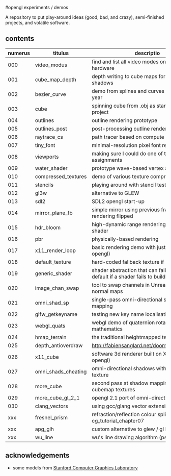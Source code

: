 #opengl experiments / demos

A repository to put play-around ideas (good, bad, and crazy), semi-finished
projects, and volatile software.

## contents

| numerus | titulus             | descriptio                                            | status      |
|---------|---------------------|-------------------------------------------------------|-------------|
| 000     | video_modus         | find and list all video modes on troublesome hardware | working     |
| 001     | cube_map_depth      | depth writing to cube maps for omni-direc. shadows    | abandoned   |
| 002     | bezier_curve        | demo from splines and curves lecture last year        | working     |
| 003     | cube                | spinning cube from .obj as starting point project     | working     |
| 004     | outlines            | outline rendering prototype                           | working |
| 005     | outlines_post       | post-processing outline rendering prototype           | working |
| 006     | raytrace_cs         | path tracer based on compute shaders                  | working     |
| 007     | tiny_font           | minimal-resolution pixel font rendering               | working     |
| 008     | viewports           | making sure I could do one of the assignments         | working     |
| 009     | water_shader        | prototype wave-based vertex animation                 | working |
| 010     | compressed_textures | demo of various texture compression options           | working    |
| 011     | stencils | playing around with stencil tests                                | proposed    |
| 012     | gl3w | alternative to GLEW                                                  | working    |
| 013     | sdl2 | SDL2 opengl start-up                                                 | osx    |
| 014     | mirror_plane_fb | simple mirror using previous frame's rendering flipped    | working    |
| 015     | hdr_bloom | high-dynamic range rendering with bloom shader                  | proposed    |
| 016     | pbr | physically-based rendering                                            | proposed    |
| 017     | x11_render_loop | basic rendering demo with just X11 (not opengl)           | working |
| 018     | default_texture | hard-coded fallback texture if img not found              | working |
| 019     | generic_shader | shader abstraction that can fall back to default if a shader fails to build | working |
| 020     | image_chan_swap | tool to swap channels in Unreal exported normal maps      | working |
| 021     | omni_shad_sp | single-pass omni-directional shadow mapping                  | abandoned |
| 022     | glfw_getkeyname | testing new key name localisation for glfw                | working |
| 023     | webgl_quats | webgl demo of quaternion rotation mathematics                 | working |
| 024     | hmap_terrain | the traditional heightmapped terrain demo                     | working |
| 025     | depth_antioverdraw | http://fabiensanglard.net/doom3/renderer.php           | working |
| 026     | x11_cube | software 3d renderer built on X11 (not opengl)                   | working |
| 027     | omni_shads_cheating | omni-directional shadows with cubemap texture         | unstable |
| 028     | more_cube | second pass at shadow mapping with cubemap textures             | working |
| 029     | more_cube_gl_2_1 | opengl 2.1 port of omni-directional shadows              | working |
| 030     | clang_vectors | using gcc/glang vector extension data types                 | started |
| xxx     | fresnel_prism | refraction/reflection colour split as in nvidia cg_tutorial_chapter07 | proposed |
| xxx     | apg_glh | custom alternative to glew / gl headers setup                     | proposed |
| xxx     | wu_line | wu's line drawing algorithm (pseudo on wiki)                      | proposed |


## acknowledgements

* some models from [Stanford Computer Graphics Laboratory](http://graphics.stanford.edu/data/3Dscanrep/)
